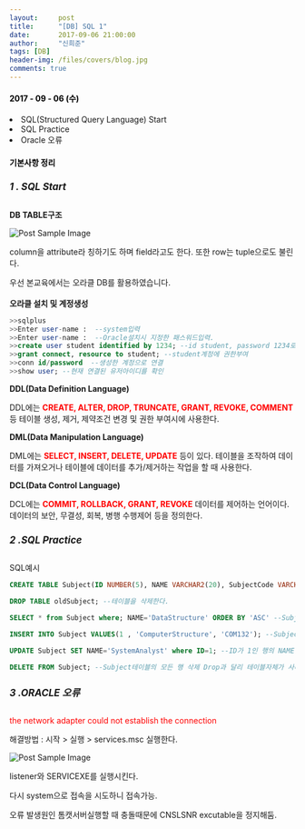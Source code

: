 ```yaml
---
layout:     post
title:      "[DB] SQL 1"
date:       2017-09-06 21:00:00
author:     "신희준"
tags: [DB]
header-img: /files/covers/blog.jpg
comments: true
---
```


<head>
 <meta name="robots" content="index,follow">
 </head>
 <head>
  <meta name="description" content="SQL(Structured Query language)의 개념, SQL 연습, Oracle 오류 ">
  </head>

  <head>
   <meta property="og:type" content="website">
   <meta property="og:title" content="SQL(Structured Query language)의 개념, SQL 연습, Oracle 오류">
   <meta property="og:description" content=" SQL(Structured Query language)의 개념, SQL 연습, Oracle 오류">
   <meta property="og:url" content="http://shj7242.github.io/2017/09/06/SQLstart/">

   <meta name="twitter:card" content="summary">
    <meta name="twitter:title" content="SQL(Structured Query language)의 개념, SQL 연습, Oracle 오류">
    <meta name="twitter:description" content=" SQL(Structured Query language)의 개념, SQL 연습, Oracle 오류">
    <meta name="FACEBOOK:domain" content="http://shj7242.github.io/2017/09/06/SQLstart/">
    <meta name="facebook:card" content="summary">
     <meta name="facebook:title" content="SQL(Structured Query language)의 개념, SQL 연습, Oracle 오류">
     <meta name="facebook:description" content=" SQL(Structured Query language)의 개념, SQL 연습, Oracle 오류">
     <meta name="facebook:domain" content="http://shj7242.github.io/2017/09/06/SQLstart/">


   </head>




<H4 style ="font-weight:bold; color : black">2017 - 09 - 06 (수)</H4>
<li>SQL(Structured Query Language) Start</li>
<li>SQL Practice</li>
<li>Oracle 오류</li>

<H4 style ="font-weight:bold; color:black;">기본사항 정리</H4>



<h5 style = "font-size: 17px; font-weight : bold;">1 . SQL Start</h5>

<p><b>DB TABLE구조</b></p>
<img src="{{ site.baseurl }}/img/structure.JPG" alt="Post Sample Image">
<p>column을 attribute라 칭하기도 하며 field라고도 한다. 또한 row는 tuple으로도 불린다.</p>


<p>우선 본교육에서는 오라클 DB를 활용하였습니다.
<br><br><b>오라클 설치 및 계정생성</b><br>

</p>

~~~SQL
>>sqlplus
>>Enter user-name :  --system입력
>>Enter user-name :  --Oracle설치시 지정한 패스워드입력.
>>create user student identified by 1234; --id student, password 1234로 계정생성
>>grant connect, resource to student; --student계정에 권한부여
>>conn id/password  --생성한 계정으로 연결
>>show user; --현재 연결된 유저아이디를 확인
~~~


<p><b>DDL(Data Definition Language)</b></p>
<p>DDL에는 <b style="color:red;">CREATE, ALTER, DROP, TRUNCATE, GRANT, REVOKE, COMMENT</b> 등 테이블 생성, 제거, 제약조건 변경 및 권한 부여시에 사용한다.</p>
<p><b>DML(Data Manipulation Language)</b></p>
<p>DML에는 <b style= "color:red">SELECT, INSERT, DELETE, UPDATE</b> 등이 있다. 테이블을 조작하여 데이터를 가져오거나 테이블에 데이터를 추가/제거하는 작업을 할 때 사용한다.</p>

<p><b>DCL(Data Control Language)</b></p>
<p>DCL에는 <b style="color:red">COMMIT, ROLLBACK, GRANT, REVOKE</b> 데이터를 제어하는 언어이다.
데이터의 보안, 무결성, 회복, 병행 수행제어 등을 정의한다.</p>


<h5 style = "font-size: 17px; font-weight : bold;">2 .SQL Practice</h5>


<p>SQL예시</p>


~~~SQL
CREATE TABLE Subject(ID NUMBER(5), NAME VARCHAR2(20), SubjectCode VARCHAR2(20));   --Subject테이블을 하나 생성하는 SQL문장이다.

DROP TABLE oldSubject; --테이블을 삭제한다.

SELECT * from Subject where; NAME='DataStructure' ORDER BY 'ASC' --Subject테이블에서 이름이 DataStructure인 모든 컬럼을 불러온다. ORDER BY를 통해 오름차순 정렬한다.

INSERT INTO Subject VALUES(1 , 'ComputerStructure', 'COM132'); --Subject테이블에 한 행을 추가한다.

UPDATE Subject SET NAME='SystemAnalyst' where ID=1; --ID가 1인 행의 NAME 값을 SystemAnalyst로 변경한다.

DELETE FROM Subject; --Subject테이블의 모든 행 삭제 Drop과 달리 테이블자체가 사라지지는 않는다.

~~~

<h5 style = "font-size: 17px; font-weight : bold;">3 .ORACLE 오류</h5>

<p style="color:red">the network adapter could not establish the connection</p>

<p>해결방법 : 시작 > 실행 > services.msc 실행한다. </p>
<img src="{{ site.baseurl }}/img/error.JPG" alt="Post Sample Image">
<p>listener와 SERVICEXE를 실행시킨다.</p>
<p>다시 system으로 접속을 시도하니 접속가능.</p>

<p>오류 발생원인 톰캣서버실행할 때 충돌때문에 CNSLSNR excutable을 정지해둠.</p>
